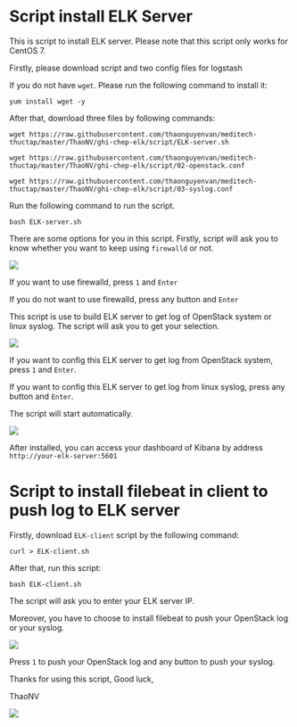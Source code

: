 # Script install ELK Server

This is script to install ELK server. Please note that this script only works for CentOS 7.

Firstly, please download script and two config files for logstash

If you do not have `wget`. Please run the following command to install it:

`yum install wget -y`

After that, download three files by following commands:

`wget https://raw.githubusercontent.com/thaonguyenvan/meditech-thuctap/master/ThaoNV/ghi-chep-elk/script/ELK-server.sh`

`wget https://raw.githubusercontent.com/thaonguyenvan/meditech-thuctap/master/ThaoNV/ghi-chep-elk/script/02-openstack.conf`

`wget https://raw.githubusercontent.com/thaonguyenvan/meditech-thuctap/master/ThaoNV/ghi-chep-elk/script/03-syslog.conf`

Run the following command to run the script.

`bash ELK-server.sh`

There are some options for you in this script. Firstly, script will ask you to know whether you want to keep using `firewalld` or not.

<img src="https://i.imgur.com/MP6nrJL.png">

If you want to use firewalld, press `1` and `Enter`

If you do not want to use firewalld, press any button and `Enter`

This script is use to build ELK server to get log of OpenStack system or linux syslog. The script will ask you to get your selection.

<img src="https://i.imgur.com/TkeOz4d.png">

If you want to config this ELK server to get log from OpenStack system, press `1` and `Enter`.

If you want to config this ELK server to get log from linux syslog, press any button and `Enter`.

The script will start automatically.

<img src="https://i.imgur.com/AonudeD.png">

After installed, you can access your dashboard of Kibana by address `http://your-elk-server:5601`

# Script to install filebeat in client to push log to ELK server

Firstly, download `ELK-client` script by the following command:

`curl > ELK-client.sh`

After that, run this script:

`bash ELK-client.sh`

The script will ask you to enter your ELK server IP.

Moreover, you have to choose to install filebeat to push your OpenStack log or your syslog.

<img src="https://i.imgur.com/9N4RMey.png">

Press `1` to push your OpenStack log and any button to push your syslog.

Thanks for using this script,
Good luck,

ThaoNV

<img src="https://media2.giphy.com/media/xTk9ZTOGgL1W84vX7q/200w.webp">
